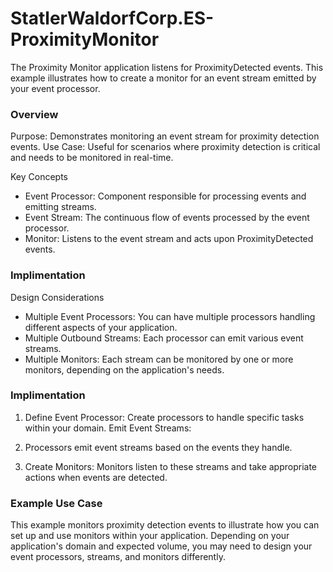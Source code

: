 # StatlerWaldorfCorp.ES-ProximityMonitor

The Proximity Monitor application listens for ProximityDetected events. This example illustrates how to create a monitor for an event stream emitted by your event processor.

### Overview
Purpose: Demonstrates monitoring an event stream for proximity detection events.
Use Case: Useful for scenarios where proximity detection is critical and needs to be monitored in real-time.

Key Concepts
- Event Processor: Component responsible for processing events and emitting streams.
- Event Stream: The continuous flow of events processed by the event processor.
- Monitor: Listens to the event stream and acts upon ProximityDetected events.

### Implimentation
Design Considerations
- Multiple Event Processors: You can have multiple processors handling different aspects of your application.
- Multiple Outbound Streams: Each processor can emit various event streams.
- Multiple Monitors: Each stream can be monitored by one or more monitors, depending on the application's needs.


### Implimentation
1. Define Event Processor: Create processors to handle specific tasks within your domain.
Emit Event Streams:

2. Processors emit event streams based on the events they handle.
3. Create Monitors: Monitors listen to these streams and take appropriate actions when events are detected.

### Example Use Case

This example monitors proximity detection events to illustrate how you can set up and use monitors within your application. Depending on your application's domain and expected volume, you may need to design your event processors, streams, and monitors differently.                                                                